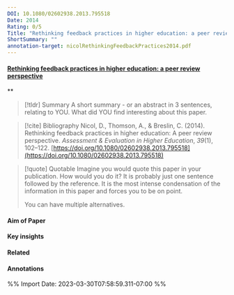 ```yaml
---
DOI: 10.1080/02602938.2013.795518
Date: 2014
Rating: 0/5
Title: "Rethinking feedback practices in higher education: a peer review perspective"
ShortSummary: ""
annotation-target: nicolRethinkingFeedbackPractices2014.pdf
---
```



#### [Rethinking feedback practices in higher education: a peer review perspective](nicolRethinkingFeedbackPractices2014.pdf)
**



> [!tldr] Summary
> A short summary - or an abstract in 3 sentences, relating to YOU. What did YOU find interesting about this paper. 

> [!cite] Bibliography
>Nicol, D., Thomson, A., & Breslin, C. (2014). Rethinking feedback practices in higher education: A peer review perspective. _Assessment & Evaluation in Higher Education_, _39_(1), 102–122. [https://doi.org/10.1080/02602938.2013.795518](https://doi.org/10.1080/02602938.2013.795518)

> [!quote] Quotable
> Imagine you would quote this paper in your publication. How would you do it? It is probably just one sentence followed by the reference. It is the most intense condensation of the information in this paper and forces you to be on point. 
> 
> You can have multiple alternatives. 


#### Aim of Paper


#### Key insights 


#### Related

#### Annotations





%% Import Date: 2023-03-30T07:58:59.311-07:00 %%

